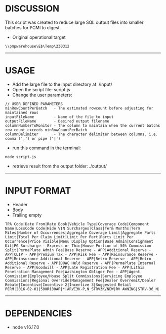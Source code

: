 # DISCUSSION
This script was created to reduce large SQL output files into smaller batches for PCMI to digest.
- Original operational target
```
\\pmpwarehouse\E$\Temp\230312
```
---
# USAGE
- Add the large file to the input directory at ./input/
- Open the script file: script.js
- Change the user parameters: 
```
// USER DEFINED PARAMETERS
minRowCountPerBatch   - The estimated rowcount before adjusting for maintained rows
inputFileName         - Name of the file to input
outputFileName        - Desired output filename
columnNumberToMonitor - The column to maintain when the current batchs row count exceeds minRowCountPerBatch
columnDelimiter       - The character delimiter between columns. i.e. comma (',') or pipe ('|')
```
- run this command in the terminal:
```
node script.js
```
- retrieve result from the output folder: ./output/
---
# INPUT FORMAT
- Header
- Body
- Trailing empty 
```
TPA Code|Date From|Rate Book|Vehicle Type|Coverage Code|Component Name|LossCode Code|Hide VIN Surcharges|Class|Term Months|Term Miles|Number of Occurrences|Aggregate Coverage Limit|Aggregate Parts Limit|Total Per Claim Limit|Limit Per Part|Parts Limit Per Occurrence|Price Visible|Menu Display Option|Base Admin|Consignment Kit|PG Surcharge - Express or Thin|House Portion of 50% Commission Split|PermaPlate Admin Fee|Base Reserve - APP|Additional Reserve - APP|CLIP - APP|Premium Tax - APP|Risk Fee - APP|Reinsurance Reserve - APP|Reinsurance Additional Reserve - APP|Retro Reserve - APP|Retro Additional Reserve - APP|DOWC Held Reserve - APP|PermaPlate Internal Reserve - APP|Goodwill - APP|Late Registration Fee - APP|Lithia Penetration Management Fee|Washington Obligor Fee - APP|Agent Commission|Employee/House Split Commissions|Servicing Employee Commissions|Regional Override|Management Fee|Dealer Overremit/Dealer Rebate|Incentive|Incentive 2|Incentive 3|Suggested Retail
PERM|2016-02-01|50HR100AP|*|ARVI3K-P,N_STRV3K/NEW|RV AWNING|STRV-36_N|

```
---
# DEPENDENCIES
- node v16.17.0